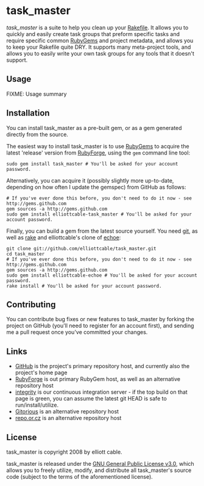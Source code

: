 task_master
===========

*task_master* is a suite to help you clean up your [Rakefile][]. It allows you to
quickly and easily create task groups that preform specific tasks and require
specific common [RubyGems][] and project metadata, and allows you to keep your
Rakefile quite DRY. It supports many meta-project tools, and allows you to
easily write your own task groups for any tools that it doesn't support.

[Rakefile]: <http://rake.rubyforge.org/files/doc/rakefile_rdoc.html> "Rakefile Format RDoc"
[RubyGems]: <http://rubygems.org/read/chapter/1#page22> "What is a RubyGem?"

Usage
-----
FIXME: Usage summary

Installation
------------
You can install task_master as a pre-built gem, or as a gem generated directly
from the source.

The easiest way to install task_master is to use [RubyGems][] to acquire the
latest 'release' version from [RubyForge][], using the `gem` command line tool:

    sudo gem install task_master # You'll be asked for your account password.

Alternatively, you can acquire it (possibly slightly more up-to-date,
depending on how often I update the gemspec) from GitHub as follows:

    # If you've ever done this before, you don't need to do it now - see http://gems.github.com
    gem sources -a http://gems.github.com
    sudo gem install elliottcable-task_master # You'll be asked for your account password.
    
Finally, you can build a gem from the latest source yourself. You need [git][],
as well as [rake][] and elliottcable's clone of [echoe][]:

    git clone git://github.com/elliottcable/task_master.git
    cd task_master
    # If you've ever done this before, you don't need to do it now - see http://gems.github.com
    gem sources -a http://gems.github.com
    sudo gem install elliottcable-echoe # You'll be asked for your account password.
    rake install # You'll be asked for your account password.

[RubyGems]: <http://rubyforge.org/projects/rubygems/> "RubyGems - Ruby package manager"
[RubyForge]: <http://rubyforge.org/projects/task-master/> "task_master on RubyForge"
[git]: <http://git-scm.com/> "git - Fast Version Control System"
[Rake]: <http://rake.rubyforge.org/> "RAKE - Ruby Make"
[echoe]: <http://github.com/fauna/echoe> "If you don't want to hoe, echoe"

Contributing
------------
You can contribute bug fixes or new features to task_master by forking the project
on GitHub (you'll need to register for an account first), and sending me a
pull request once you've committed your changes.

Links
-----
- [GitHub](http://github.com/elliottcable/task_master "task_master on GitHub") is the
    project's primary repository host, and currently also the project's home
    page
- [RubyForge](http://rubyforge.org/projects/task-master "task_master on RubyForge") is
    out primary RubyGem host, as well as an alternative repository host
- [integrity](http://integrit.yreality.net/task_master "task_master on yreality's integrity server")
    is our continuous integration server - if the top build on that page is
    green, you can assume the latest git HEAD is safe to run/install/utilize.
- [Gitorious](http://gitorious.org/projects/task_master "task_master on Gitorious") is
    an alternative repository host
- [repo.or.cz](http://repo.or.cz/w/task_master.git "task_master on repo.or.cz") is
    an alternative repository host

License
-------
task_master is copyright 2008 by elliott cable.

task_master is released under the [GNU General Public License v3.0][gpl], which
allows you to freely utilize, modify, and distribute all task_master's source code
(subject to the terms of the aforementioned license).

[gpl]: <http://www.gnu.org/licenses/gpl.txt> "The GNU General Public License v3.0"
